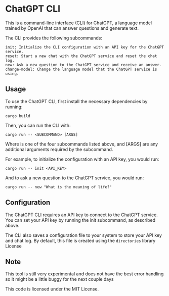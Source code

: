 # ChatGPT CLI

This is a command-line interface (CLI) for ChatGPT, a language model trained by OpenAI that can answer questions and generate text.

The CLI provides the following subcommands:

    init: Initialize the CLI configuration with an API key for the ChatGPT service.
    reset: Start a new chat with the ChatGPT service and reset the chat log.
    new: Ask a new question to the ChatGPT service and receive an answer.
    change-model: Change the language model that the ChatGPT service is using.

## Usage

To use the ChatGPT CLI, first install the necessary dependencies by running:

```
cargo build
```

Then, you can run the CLI with:

```
cargo run -- <SUBCOMMAND> [ARGS]
```

Where <SUBCOMMAND> is one of the four subcommands listed above, and [ARGS] are any additional arguments required by the subcommand.

For example, to initialize the configuration with an API key, you would run:

```
cargo run -- init <API_KEY>
```

And to ask a new question to the ChatGPT service, you would run:

```
cargo run -- new "What is the meaning of life?"
```

## Configuration

The ChatGPT CLI requires an API key to connect to the ChatGPT service. You can set your API key by running the init subcommand, as described above.

The CLI also saves a configuration file to your system to store your API key and chat log. By default, this file is created using the `directories` library
License

## Note

This tool is still very experimental and does not have the best error handling so it might be a little buggy for the next couple days

This code is licensed under the MIT License.